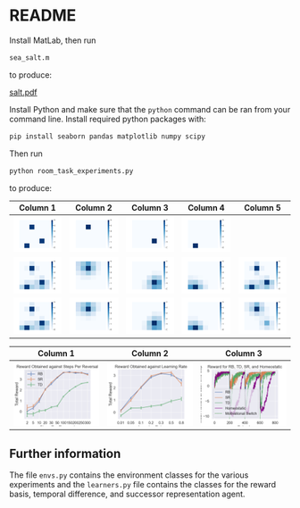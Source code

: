 # README

Install MatLab, then run

```bash
sea_salt.m
```

to produce:

[salt.pdf](figures/salt.pdf)

Install Python and make sure that the `python` command can be ran from your command line.
Install required python packages with:

```bash
pip install seaborn pandas matplotlib numpy scipy
```

Then run

```bash
python room_task_experiments.py
```

to produce:

| Column 1                                  | Column 2                                   | Column 3                                   | Column 4                                   | Column 5                                      |
| ----------------------------------------- | ------------------------------------------ | ------------------------------------------ | ------------------------------------------ | --------------------------------------------- |
| ![](figures/room_rcombined.png)           | ![](figures/room_r1.png)                   | ![](figures/room_r2.png)                   | ![](figures/room_r3.png)                   |                                               |
| ![](figures/TD_room_vf.png)               | ![](figures/RB_room_1vf.png)               | ![](figures/RB_room_2vf.png)               | ![](figures/RB_room_3vf.png)               | ![](figures/RB_room_comb_v.png)               |
| ![](figures/TD_room_vf_other_example.png) | ![](figures/RB_room_1vf_other_example.png) | ![](figures/RB_room_2vf_other_example.png) | ![](figures/RB_room_3vf_other_example.png) | ![](figures/RB_room_comb_v_other_example.png) |

| Column 1                                        | Column 2                                       | Column 3                                 |
| ----------------------------------------------- | ---------------------------------------------- | ---------------------------------------- |
| ![](figures/interval_steps_maze_combined_1.png) | ![](figures/learning_rate_maze_combined_6.png) | ![](figures/room_task_quadruple_0.1.png) |

## Further information

The file `envs.py` contains the environment classes for the various experiments and the `learners.py` file contains the classes for the reward basis, temporal difference, and successor representation agent.

